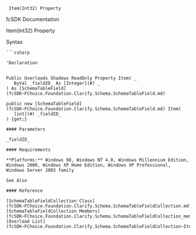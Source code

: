 ﻿     Item(Int32) Property                                                   

fcSDK Documentation

Item(Int32) Property

Syntax

```vbnet
```csharp

'Declaration
 

Public Overloads Shadows ReadOnly Property Item( _
   ByVal _fieldID_ As [Integer](#) _
) As [SchemaTableField](fcSDK~FChoice.Foundation.Clarify.Schema.SchemaTableField.md)

public new [SchemaTableField](fcSDK~FChoice.Foundation.Clarify.Schema.SchemaTableField.md) Item( 
   [int](#) _fieldID_
) {get;}

#### Parameters

_fieldID_

#### Requirements

**Platforms:** Windows 98, Windows NT 4.0, Windows Millennium Edition, Windows 2000, Windows XP Home Edition, Windows XP Professional, Windows Server 2003 family

See Also

#### Reference

[SchemaTableFieldCollection Class](fcSDK~FChoice.Foundation.Clarify.Schema.SchemaTableFieldCollection.md)  
[SchemaTableFieldCollection Members](fcSDK~FChoice.Foundation.Clarify.Schema.SchemaTableFieldCollection_members.md)  
[Overload List](fcSDK~FChoice.Foundation.Clarify.Schema.SchemaTableFieldCollection~Item.md)